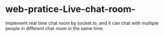 # web-pratice-Live-chat-room-
Implement real time chat room by socket.io, and it can chat with multiple people in different chat room in the same time.
